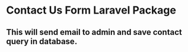 # Contact Us Form Laravel Package

## This will send email to admin and save contact query in database.
